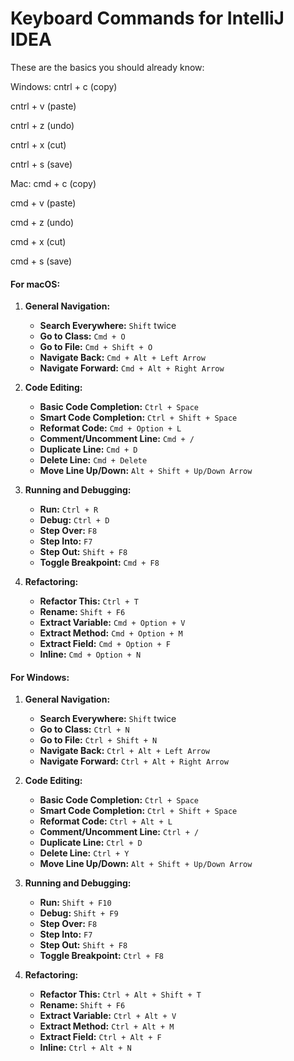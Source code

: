 # Keyboard Commands for IntelliJ IDEA

These are the basics you should already know:

Windows:
 cntrl + c (copy)

  cntrl + v (paste)

  cntrl + z (undo)

  cntrl + x (cut) 

  cntrl + s (save)


Mac:
cmd + c (copy)

cmd + v (paste)

cmd + z (undo)

cmd + x (cut)

cmd + s (save)

#### For macOS:

1. **General Navigation:**
   - **Search Everywhere:** `Shift` twice
   - **Go to Class:** `Cmd + O`
   - **Go to File:** `Cmd + Shift + O`
   - **Navigate Back:** `Cmd + Alt + Left Arrow`
   - **Navigate Forward:** `Cmd + Alt + Right Arrow`

2. **Code Editing:**
   - **Basic Code Completion:** `Ctrl + Space`
   - **Smart Code Completion:** `Ctrl + Shift + Space`
   - **Reformat Code:** `Cmd + Option + L`
   - **Comment/Uncomment Line:** `Cmd + /`
   - **Duplicate Line:** `Cmd + D`
   - **Delete Line:** `Cmd + Delete`
   - **Move Line Up/Down:** `Alt + Shift + Up/Down Arrow`

3. **Running and Debugging:**
   - **Run:** `Ctrl + R`
   - **Debug:** `Ctrl + D`
   - **Step Over:** `F8`
   - **Step Into:** `F7`
   - **Step Out:** `Shift + F8`
   - **Toggle Breakpoint:** `Cmd + F8`

4. **Refactoring:**
   - **Refactor This:** `Ctrl + T`
   - **Rename:** `Shift + F6`
   - **Extract Variable:** `Cmd + Option + V`
   - **Extract Method:** `Cmd + Option + M`
   - **Extract Field:** `Cmd + Option + F`
   - **Inline:** `Cmd + Option + N`

#### For Windows:

1. **General Navigation:**
   - **Search Everywhere:** `Shift` twice
   - **Go to Class:** `Ctrl + N`
   - **Go to File:** `Ctrl + Shift + N`
   - **Navigate Back:** `Ctrl + Alt + Left Arrow`
   - **Navigate Forward:** `Ctrl + Alt + Right Arrow`

2. **Code Editing:**
   - **Basic Code Completion:** `Ctrl + Space`
   - **Smart Code Completion:** `Ctrl + Shift + Space`
   - **Reformat Code:** `Ctrl + Alt + L`
   - **Comment/Uncomment Line:** `Ctrl + /`
   - **Duplicate Line:** `Ctrl + D`
   - **Delete Line:** `Ctrl + Y`
   - **Move Line Up/Down:** `Alt + Shift + Up/Down Arrow`

3. **Running and Debugging:**
   - **Run:** `Shift + F10`
   - **Debug:** `Shift + F9`
   - **Step Over:** `F8`
   - **Step Into:** `F7`
   - **Step Out:** `Shift + F8`
   - **Toggle Breakpoint:** `Ctrl + F8`

4. **Refactoring:**
   - **Refactor This:** `Ctrl + Alt + Shift + T`
   - **Rename:** `Shift + F6`
   - **Extract Variable:** `Ctrl + Alt + V`
   - **Extract Method:** `Ctrl + Alt + M`
   - **Extract Field:** `Ctrl + Alt + F`
   - **Inline:** `Ctrl + Alt + N`